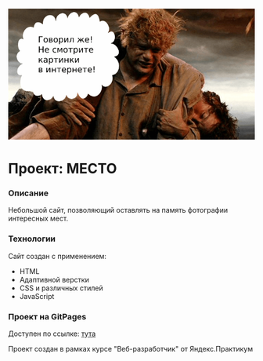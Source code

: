 ![logo](./src/image/readme-header.png)

# Проект: МЕСТО

### Описание
Небольшой сайт, позволяющий оставлять на память фотографии интересных мест.

### Технологии
Сайт создан с применением:
* HTML
* Адаптивной верстки
* CSS и различных стилей
* JavaScript

### Проект на GitPages
Доступен по ссылке: [тута](https://ilia-puchkov.github.io/mesto/)

Проект создан в рамках курсе "Веб-разработчик" от Яндекс.Практикум